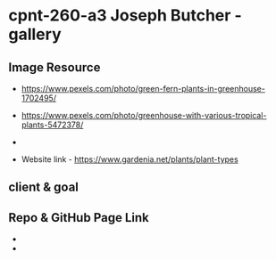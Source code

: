 # cpnt-260-a3 Joseph Butcher - gallery



## Image Resource

- https://www.pexels.com/photo/green-fern-plants-in-greenhouse-1702495/
- https://www.pexels.com/photo/greenhouse-with-various-tropical-plants-5472378/
- 



- Website link - https://www.gardenia.net/plants/plant-types

## client & goal 

 

## Repo & GitHub Page Link

- 

- 